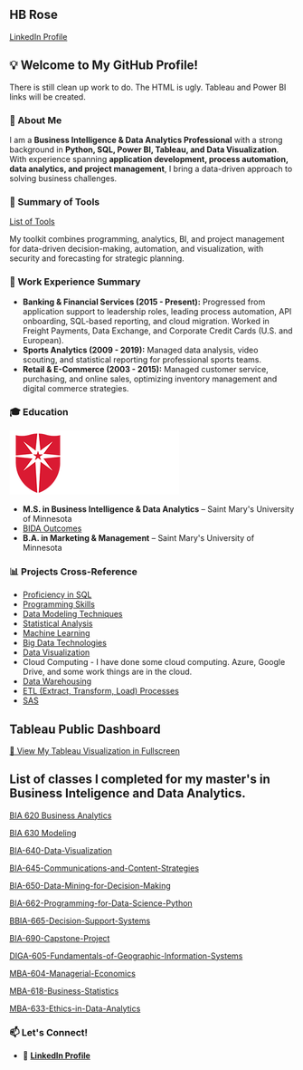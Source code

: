 ## HB Rose
[LinkedIn Profile](https://www.linkedin.com/in/hjalmaar-rose-ms-23a20851)

## 💡 Welcome to My GitHub Profile!
There is still clean up work to do. The HTML is ugly. Tableau and Power BI links will be created. 

### 👋 About Me

I am a **Business Intelligence & Data Analytics Professional** with a strong background in **Python, SQL, Power BI, Tableau, and Data Visualization**. With experience spanning **application development, process automation, data analytics, and project management**, I bring a data-driven approach to solving business challenges.

### 🔧 Summary of Tools
[List of Tools](https://github.com/HBRose-BIDA/Summary-of-Tools)

My toolkit combines programming, analytics, BI, and project management for data-driven decision-making, automation, and visualization, with security and forecasting for strategic planning.

### 🚀 Work Experience Summary

- **Banking & Financial Services (2015 - Present):** Progressed from application support to leadership roles, leading process automation, API onboarding, SQL-based reporting, and cloud migration. Worked in Freight Payments, Data Exchange, and Corporate Credit Cards (U.S. and European).
- **Sports Analytics (2009 - 2019):** Managed data analysis, video scouting, and statistical reporting for professional sports teams.
- **Retail & E-Commerce (2003 - 2015):** Managed customer service, purchasing, and online sales, optimizing inventory management and digital commerce strategies.

### 🎓 Education

![SMU Logo](https://raw.githubusercontent.com/HBRose-BIDA/Python/main/SMU-Logo_StackedHorizontalofM_FC_03_REV-WHT300.png)
- **M.S. in Business Intelligence & Data Analytics** – Saint Mary's University of Minnesota
-   [BIDA Outcomes](https://hbrose-bida.github.io/Python/MS_BIDA.html)
- **B.A. in Marketing & Management** – Saint Mary's University of Minnesota

### 📊 Projects Cross-Reference

- [Proficiency in SQL](https://hbrose-bida.github.io/Python/SQL.html)
- [Programming Skills](https://hbrose-bida.github.io/Python/Programming.html)
- [Data Modeling Techniques](https://hbrose-bida.github.io/Python/Data_Modeling.html)
- [Statistical Analysis](https://hbrose-bida.github.io/Python/Statistical_Analysis.html)
- [Machine Learning](https://hbrose-bida.github.io/Python/Machine_Learning.html)
- [Big Data Technologies](https://hbrose-bida.github.io/Python/Big_Data.html)
- [Data Visualization](https://hbrose-bida.github.io/Python/Visualization.html)
- Cloud Computing - I have done some cloud computing. Azure, Google Drive, and some work things are in the cloud.
- [Data Warehousing](https://hbrose-bida.github.io/Python/Data_Warehousing.html)
- [ETL (Extract, Transform, Load) Processes](https://hbrose-bida.github.io/Python/ETL.html)
- [SAS](https://hbrose-bida.github.io/Python/SAS.html)




## Tableau Public Dashboard

[🔗 View My Tableau Visualization in Fullscreen](https://public.tableau.com/views/Concessions11-13/Story1?:embed=y&:showVizHome=no)


## List of classes I completed for my master's in Business Inteligence and Data Analytics.

[BIA 620 Business Analytics](https://hbrose-bida.github.io/Classes/BIA_620.html)

[BIA 630 Modeling](https://hbrose-bida.github.io/Classes/BIA_630.html)

[BIA-640-Data-Visualization](https://hbrose-bida.github.io/Classes/BIA-640.html)

[BIA-645-Communications-and-Content-Strategies](https://hbrose-bida.github.io/Classes/BIA-645.html)

[BIA-650-Data-Mining-for-Decision-Making](https://hbrose-bida.github.io/Classes/BIA-650.html)

[BIA-662-Programming-for-Data-Science-Python](https://hbrose-bida.github.io/Classes/BIA-662.html)

[BBIA-665-Decision-Support-Systems](https://hbrose-bida.github.io/Classes/BIA-665.html)

[BIA-690-Capstone-Project](https://hbrose-bida.github.io/Classes/BIA-690.html)

[DIGA-605-Fundamentals-of-Geographic-Information-Systems](https://hbrose-bida.github.io/Classes/DIGA-605.html)

[MBA-604-Managerial-Economics](https://hbrose-bida.github.io/Classes/MBA-604.html)

[MBA-618-Business-Statistics](https://hbrose-bida.github.io/Classes/MBA-618.html)

[MBA-633-Ethics-in-Data-Analytics](https://hbrose-bida.github.io/Classes/MBA-633.html)



### 📫 Let's Connect!

- 💼 **[LinkedIn Profile](https://www.linkedin.com/in/hjalmaar-rose-ms-23a20851)**
